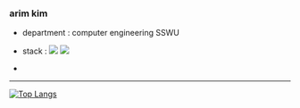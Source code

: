 ### arim kim 
* department : computer engineering SSWU
* stack : <img src="https://img.shields.io/badge/Android-#3DDC84?style=for-the-badge&logo=Android&logoColor=white"> <img src="https://img.shields.io/badge/git-F05032?style=for-the-badge&logo=git&logoColor=white">

* 
---------------

[![Top Langs](https://github-readme-stats.vercel.app/api/top-langs/?username=arim-kim&layout=compact&theme=radical&langs_count=4)](https://github.com/anuraghazra/github-readme-stats)

